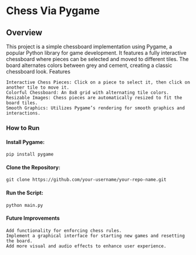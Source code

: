 # Chess Via Pygame
## Overview

This project is a simple chessboard implementation using Pygame, a popular Python library for game development. It features a fully interactive chessboard where pieces can be selected and moved to different tiles. The board alternates colors between grey and cement, creating a classic chessboard look.
Features

    Interactive Chess Pieces: Click on a piece to select it, then click on another tile to move it.
    Colorful Chessboard: An 8x8 grid with alternating tile colors.
    Resizable Images: Chess pieces are automatically resized to fit the board tiles.
    Smooth Graphics: Utilizes Pygame’s rendering for smooth graphics and interactions.

### How to Run

#### Install Pygame:
    pip install pygame

#### Clone the Repository:
    git clone https://github.com/your-username/your-repo-name.git

#### Run the Script:
    python main.py

#### Future Improvements

    Add functionality for enforcing chess rules.
    Implement a graphical interface for starting new games and resetting the board.
    Add more visual and audio effects to enhance user experience.
